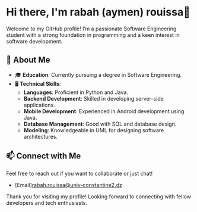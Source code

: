 # Hi there, I'm rabah (aymen) rouissa👋

Welcome to my GitHub profile! I’m a passionate Software Engineering student with a strong foundation in programming and a keen interest in software development.

## 🚀 About Me

- 🎓 **Education**: Currently pursuing a degree in Software Engineering.
- 🖥️ **Technical Skills**:
  - **Languages**: Proficient in Python and Java.
  - **Backend Development**: Skilled in developing server-side applications.
  - **Mobile Development**: Experienced in Android development using Java.
  - **Database Management**: Good with SQL and database design.
  - **Modeling**: Knowledgeable in UML for designing software architectures.


## 📫 Connect with Me

Feel free to reach out if you want to collaborate or just chat!

- [Email]rabah.rouissa@univ-constantine2.dz

Thank you for visiting my profile! Looking forward to connecting with fellow developers and tech enthusiasts.
